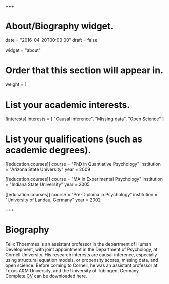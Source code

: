 +++
# About/Biography widget.

date = "2016-04-20T00:00:00"
draft = false

widget = "about"

# Order that this section will appear in.
weight = 1

# List your academic interests.
[interests]
  interests = [
    "Causal Inference",
    "Missing data",
    "Open Science"
  ]

# List your qualifications (such as academic degrees).
[[education.courses]]
  course = "PhD in Quantiative Psychology"
  institution = "Arizona State University"
  year = 2009

[[education.courses]]
  course = "MA in Experimental Psychology"
  institution = "Indiana State University"
  year = 2005

[[education.courses]]
  course = "Pre-Diploma in Psychology"
  institution = "University of Landau, Germany"
  year = 2002
 
+++

# Biography

Felix Thoemmes is an assistant professor in the department of Human Development, with joint appointment in the Department of Psychology, at Cornell University. His research interests are causal inference, especially using structural equation models, or propensity scores, missing data, and open science. Before coming to Cornell, he was an assistant professor at Texas A&M University, and the University of Tubingen, Germany.  
Complete [CV](/home/cvthoemmes.pdf) can be downloaded here.
